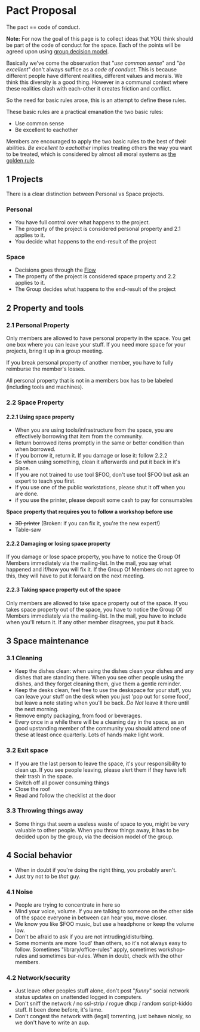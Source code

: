 # Pact Proposal

The pact == code of conduct.

**Note:** For now the goal of this page is to collect ideas that YOU think should be part of the
code of conduct for the space. Each of the points will be agreed upon using [group decision model](../order/decision.md#members-group).

Basically we've come the observation that "*use common sense*" and "*be excellent*" don't always suffice as a *code of conduct*. This is because different people have different realities, different values and morals. We think this diversity is a good thing. However in a communal context where these realities clash with each-other it creates friction and conflict.

So the need for basic rules arose, this is an attempt to define these rules.

These basic rules are a practical emanation the two basic rules:

* Use common sense
* Be excellent to eachother

Members are encouraged to apply the two basic rules to the best of their abilities. *Be excellent to eachother* implies treating others the way you want to be treated, which is considered by almost all moral systems as [the golden rule](http://en.wikipedia.org/wiki/Golden_Rule).

## 1 Projects

There is a clear distinction between Personal vs Space projects.

### Personal

* You have full control over what happens to the project.
* The property of the project is considered personal property and 2.1 applies to it.
* You decide what happens to the end-result of the project

### Space

* Decisions goes through the [Flow](../order/flow.md)
* The property of the project is considered space property and 2.2 applies to it.
* The Group decides what happens to the end-result of the project

## 2 Property and tools

### 2.1 Personal Property

Only members are allowed to have personal property in the space. You get one box where you can leave your stuff. If you need more space for your projects, bring it up in a group meeting.

If you break personal property of another member, you have to fully reimburse the member's losses.

All personal property that is not in a members box has to be labeled (including tools and machines).

### 2.2 Space Property

#### 2.2.1 Using space property

* When you are using tools/infrastructure from the space, you are effectively borrowing that item from the community.
* Return borrowed items promptly in the same or better condition than when borrowed.
* If you borrow it, return it. If you damage or lose it: follow 2.2.2
* So when using something, clean it afterwards and put it back in it's place.
* If you  are not trained to use tool $FOO, don't use tool $FOO but ask an expert to teach you first.
* If you use one of the public workstations, please shut it off when you are done.
* if you use the printer, please deposit some cash to pay for consumables

**Space property that requires you to follow a workshop before use**

* ~~3D printer~~ (Broken: if you can fix it, you're the new expert!)
* Table-saw

#### 2.2.2 Damaging or losing space property

If you damage or lose space property, you have to notice the Group Of Members immediately via the mailing-list. In the mail, you say what happened and if/how you will fix it. If the Group Of Members do not agree to this, they will have to put it forward on the next meeting.

#### 2.2.3 Taking space property out of the space

Only members are allowed to take space property out of the space. If you takes space property out of the space, you have to notice the Group Of Members immediately via the mailing-list. In the mail, you have to include when you'll return it. If any other member disagrees, you put it back.

## 3 Space maintenance

### 3.1 Cleaning

* Keep the dishes clean: when using the dishes clean your dishes and any dishes that are standing there. When you see other people using the dishes, and they forget cleaning them, give them a gentle reminder.
* Keep the desks clean, feel free to use the deskspace for your stuff, you can leave your stuff on the desk when you just 'pop out for some food', but leave a note stating when you'll be back. _Do Not_ leave it there until the next morning.
* Remove empty packaging, from food or beverages.
* Every once in a while there will be a cleaning day in the space, as an good upstanding member of the community you should attend one of these at least once quarterly. Lots of hands make light work.

### 3.2 Exit space

* If you are the last person to leave the space, it's your responsibility to clean up. If you see people leaving, please alert them if they have left their trash in the space.
* Switch off all power consuming things
* Close the roof
* Read and follow the checklist at the door

### 3.3 Throwing things away

* Some things that seem a useless waste of space to you, might be very valuable to other people. When you throw things away, it has to be decided upon by the group, via the decision model of the group.

## 4 Social behavior

* When in doubt if you're doing the right thing, you probably aren't.
* Just try not to be *that* guy.

### 4.1 Noise

* People are trying to concentrate in here so
* Mind your voice, volume. If you are talking to someone on the other side of the space everyone in between can hear you, move closer.
* We know you like $FOO music, but use a headphone or keep the volume low.
* Don't be afraid to ask if you are not intruding/disturbing.
* Some moments are more 'loud' than others, so it's not always easy to follow. Sometimes "library/office-rules" apply, sometimes workshop-rules and sometimes bar-rules. When in doubt, check with the other members.

### 4.2 Network/security

* Just leave other peoples stuff alone, don't post "*funny*" social network status updates on unattended logged in computers.
* Don't sniff the network / no ssl-strip /  rogue dhcp / random script-kiddo stuff. It been done before, it's lame.
* Don't congest the network with (legal) torrenting, just behave nicely, so we don't have to write an aup.
